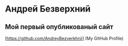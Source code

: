 # Андрей Безверхний
## Мой первый опубликованый сайт
[https://github.com/AndreyBezverkhnii] (My GitHub Profile)

